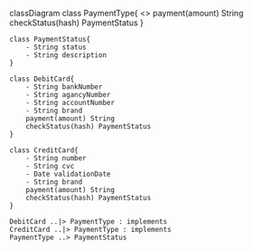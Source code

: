 classDiagram
    class PaymentType{
        <<interface>>
        payment(amount) String
        checkStatus(hash) PaymentStatus
    }

    class PaymentStatus{
        - String status
        - String description
    }

    class DebitCard{
        - String bankNumber
        - String agancyNumber
        - String accountNumber
        - String brand
        payment(amount) String
        checkStatus(hash) PaymentStatus
    }

    class CreditCard{
        - String number
        - String cvc
        - Date validationDate
        - String brand
        payment(amount) String
        checkStatus(hash) PaymentStatus
    }

    DebitCard ..|> PaymentType : implements
    CreditCard ..|> PaymentType : implements
    PaymentType ..> PaymentStatus
